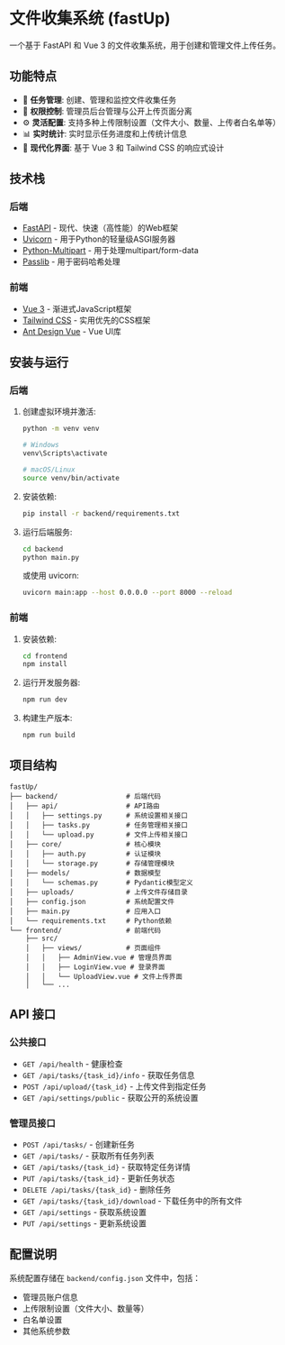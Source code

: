 # 文件收集系统 (fastUp)

一个基于 FastAPI 和 Vue 3 的文件收集系统，用于创建和管理文件上传任务。

## 功能特点

- 📁 **任务管理**: 创建、管理和监控文件收集任务
- 🔐 **权限控制**: 管理员后台管理与公开上传页面分离
- ⚙️ **灵活配置**: 支持多种上传限制设置（文件大小、数量、上传者白名单等）
- 📊 **实时统计**: 实时显示任务进度和上传统计信息
- 🎨 **现代化界面**: 基于 Vue 3 和 Tailwind CSS 的响应式设计

## 技术栈

### 后端
- [FastAPI](https://fastapi.tiangolo.com/) - 现代、快速（高性能）的Web框架
- [Uvicorn](https://www.uvicorn.org/) - 用于Python的轻量级ASGI服务器
- [Python-Multipart](https://github.com/andrew-d/python-multipart) - 用于处理multipart/form-data
- [Passlib](https://passlib.readthedocs.io/en/stable/) - 用于密码哈希处理

### 前端
- [Vue 3](https://v3.vuejs.org/) - 渐进式JavaScript框架
- [Tailwind CSS](https://tailwindcss.com/) - 实用优先的CSS框架
- [Ant Design Vue](https://www.antdv.com/) - Vue UI库

## 安装与运行

### 后端

1. 创建虚拟环境并激活:
   ```bash
   python -m venv venv
   
   # Windows
   venv\Scripts\activate
   
   # macOS/Linux
   source venv/bin/activate
   ```

2. 安装依赖:
   ```bash
   pip install -r backend/requirements.txt
   ```

3. 运行后端服务:
   ```bash
   cd backend
   python main.py
   ```
   
   或使用 uvicorn:
   ```bash
   uvicorn main:app --host 0.0.0.0 --port 8000 --reload
   ```

### 前端

1. 安装依赖:
   ```bash
   cd frontend
   npm install
   ```

2. 运行开发服务器:
   ```bash
   npm run dev
   ```

3. 构建生产版本:
   ```bash
   npm run build
   ```

## 项目结构

```
fastUp/
├── backend/                 # 后端代码
│   ├── api/                 # API路由
│   │   ├── settings.py      # 系统设置相关接口
│   │   ├── tasks.py         # 任务管理相关接口
│   │   └── upload.py        # 文件上传相关接口
│   ├── core/                # 核心模块
│   │   ├── auth.py          # 认证模块
│   │   └── storage.py       # 存储管理模块
│   ├── models/              # 数据模型
│   │   └── schemas.py       # Pydantic模型定义
│   ├── uploads/             # 上传文件存储目录
│   ├── config.json          # 系统配置文件
│   ├── main.py              # 应用入口
│   └── requirements.txt     # Python依赖
└── frontend/                # 前端代码
    ├── src/
    │   ├── views/           # 页面组件
    │   │   ├── AdminView.vue # 管理员界面
    │   │   ├── LoginView.vue # 登录界面
    │   │   └── UploadView.vue # 文件上传界面
    │   └── ...
```

## API 接口

### 公共接口
- `GET /api/health` - 健康检查
- `GET /api/tasks/{task_id}/info` - 获取任务信息
- `POST /api/upload/{task_id}` - 上传文件到指定任务
- `GET /api/settings/public` - 获取公开的系统设置

### 管理员接口
- `POST /api/tasks/` - 创建新任务
- `GET /api/tasks/` - 获取所有任务列表
- `GET /api/tasks/{task_id}` - 获取特定任务详情
- `PUT /api/tasks/{task_id}` - 更新任务状态
- `DELETE /api/tasks/{task_id}` - 删除任务
- `GET /api/tasks/{task_id}/download` - 下载任务中的所有文件
- `GET /api/settings` - 获取系统设置
- `PUT /api/settings` - 更新系统设置

## 配置说明

系统配置存储在 `backend/config.json` 文件中，包括：

- 管理员账户信息
- 上传限制设置（文件大小、数量等）
- 白名单设置
- 其他系统参数

